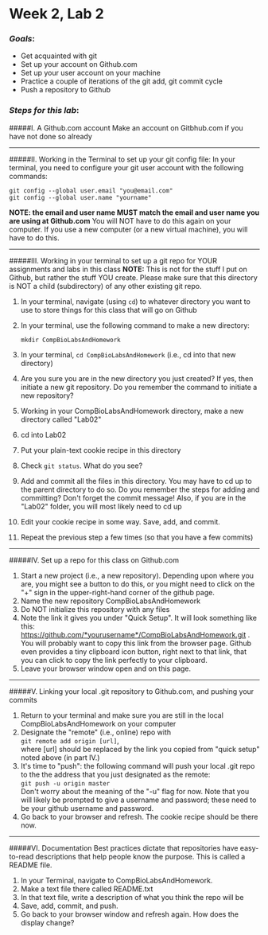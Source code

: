 # Week 2, Lab 2
### *Goals*: 
* Get acquainted with git
* Set up your account on Github.com
* Set up your user account on your machine
* Practice a couple of iterations of the git add, git commit cycle
* Push a repository to Github

### *Steps for this lab*:


#####I. A Github.com account
Make an account on Gitbhub.com if you have not done so already

<hr>

#####II. Working in the Terminal to set up your git config file:
In your terminal, you need to configure your git user account with the following commands: 
 
	git config --global user.email "you@email.com"
	git config --global user.name "yourname"

**NOTE: the email and user name MUST match the email and user name you are using at Github.com**  You will NOT have to do this again on your computer.  If you use a new computer (or a new virtual machine), you will have to do this.

<hr>

#####III. Working in your terminal to set up a git repo for YOUR assignments and labs in this class
**NOTE:** This is not for the stuff I put on Github, but rather the stuff YOU create.  Please make sure that this directory is NOT a child (subdirectory) of any other existing git repo.

1. In your terminal, navigate (using `cd`) to whatever directory you want to use to store things for this class that will go on Github
2. In your terminal, use the following command to make a new directory:

	`mkdir CompBioLabsAndHomework`

3. In your terminal, `cd CompBioLabsAndHomework` (i.e., cd into that new directory)
4. Are you sure you are in the new directory you just created? If yes, then initiate a new git repository.  Do you remember the command to initiate a new repository?

4. Working in your CompBioLabsAndHomework directory, make a new directory called "Lab02"
6. cd into Lab02
7. Put your plain-text cookie recipe in this directory
8. Check `git status`.  What do you see?
9. Add and commit all the files in this directory.  You may have to cd up to the parent directory to do so.  Do you remember the steps for adding and committing?  Don't forget the commit message!  Also, if you are in the "Lab02" folder, you will most likely need to cd up 
10. Edit your cookie recipe in some way.  Save, add, and commit.
11. Repeat the previous step a few times (so that you have a few commits)

<hr>

#####IV. Set up a repo for this class on Github.com
1. Start a new project (i.e., a new repository).  Depending upon where you are, you might see a button to do this, or you might need to click on the "+" sign in the upper-right-hand corner of the github page.
2. Name the new repository CompBioLabsAndHomework
3. Do NOT initialize this repository with any files
4. Note the link it gives you under "Quick Setup".  It will look something like this: https://github.com/*yourusername*/CompBioLabsAndHomework.git .  You will probably want to copy this link from the browser page.  Github even provides a tiny clipboard icon button, right next to that link, that you can click to copy the link perfectly to your clipboard.
5. Leave your browser window open and on this page.

<hr>

#####V. Linking your local .git repository to Github.com, and pushing your commits
1. Return to your terminal and make sure you are still in the local CompBioLabsAndHomework on your computer
2. Designate the "remote" (i.e., online) repo with  
	`git remote add origin [url]`,  
	where [url] should be replaced by the link you copied from "quick setup" noted above (in part IV.)
3. It's time to "push": the following command will push your local .git repo to the the address that you just designated as the remote:  
	`git push -u origin master`  
	Don't worry about the meaning of the "-u" flag for now.
	Note that you will likely be prompted to give a username and password; these need to be your github username and password.
4.  Go back to your browser and refresh.  The cookie recipe should be there now.

<hr>

#####VI. Documentation
Best practices dictate that repositories have easy-to-read descriptions that help people know the purpose.  This is called a README file.
    
1. In your Terminal, navigate to CompBioLabsAndHomework. 
2. Make a text file there called README.txt
3. In that text file, write a description of what you think the repo will be
4. Save, add, commit, and push.
5. Go back to your browser window and refresh again.  How does the display change?

